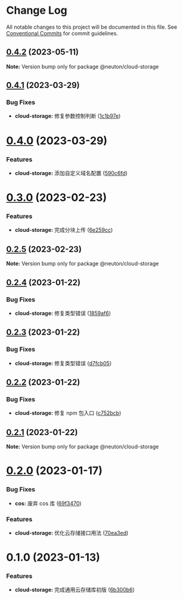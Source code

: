 # Change Log

All notable changes to this project will be documented in this file.
See [Conventional Commits](https://conventionalcommits.org) for commit guidelines.

## [0.4.2](https://gitee.com/ningdongyiliao/neuton-toolkit/compare/@neuton/cloud-storage@0.4.1...@neuton/cloud-storage@0.4.2) (2023-05-11)

**Note:** Version bump only for package @neuton/cloud-storage

## [0.4.1](https://gitee.com/ningdongyiliao/neuton-toolkit/compare/@neuton/cloud-storage@0.4.0...@neuton/cloud-storage@0.4.1) (2023-03-29)

### Bug Fixes

- **cloud-storage:** 修复参数控制判断 ([1c1b97e](https://gitee.com/ningdongyiliao/neuton-toolkit/commits/1c1b97ef21b186ceae6c6c759acf34368bc13f96))

# [0.4.0](https://gitee.com/ningdongyiliao/neuton-toolkit/compare/@neuton/cloud-storage@0.3.0...@neuton/cloud-storage@0.4.0) (2023-03-29)

### Features

- **cloud-storage:** 添加自定义域名配置 ([590c6fd](https://gitee.com/ningdongyiliao/neuton-toolkit/commits/590c6fd539cad0b01748dc76f47ca35c5396eb7d))

# [0.3.0](https://gitee.com/ningdongyiliao/neuton-toolkit/compare/@neuton/cloud-storage@0.2.5...@neuton/cloud-storage@0.3.0) (2023-02-23)

### Features

- **cloud-storage:** 完成分块上传 ([6e259cc](https://gitee.com/ningdongyiliao/neuton-toolkit/commits/6e259cc365a143d83cea81b0a5c9eca242875515))

## [0.2.5](https://gitee.com/ningdongyiliao/neuton-toolkit/compare/@neuton/cloud-storage@0.2.4...@neuton/cloud-storage@0.2.5) (2023-02-23)

**Note:** Version bump only for package @neuton/cloud-storage

## [0.2.4](https://gitee.com/ningdongyiliao/neuton-toolkit/compare/@neuton/cloud-storage@0.2.3...@neuton/cloud-storage@0.2.4) (2023-01-22)

### Bug Fixes

- **cloud-storage:** 修复类型错误 ([1859af6](https://gitee.com/ningdongyiliao/neuton-toolkit/commits/1859af62a967842b22fc45ba83564190b3a81dc9))

## [0.2.3](https://gitee.com/ningdongyiliao/neuton-toolkit/compare/@neuton/cloud-storage@0.2.2...@neuton/cloud-storage@0.2.3) (2023-01-22)

### Bug Fixes

- **cloud-storage:** 修复类型错误 ([d7fcb05](https://gitee.com/ningdongyiliao/neuton-toolkit/commits/d7fcb055fd287e7371c59c6d3f95c38e2de5f479))

## [0.2.2](https://gitee.com/ningdongyiliao/neuton-toolkit/compare/@neuton/cloud-storage@0.2.1...@neuton/cloud-storage@0.2.2) (2023-01-22)

### Bug Fixes

- **cloud-storage:** 修复 npm 包入口 ([c752bcb](https://gitee.com/ningdongyiliao/neuton-toolkit/commits/c752bcb710b7d39e6b519cef608eae7c5934833b))

## [0.2.1](https://gitee.com/ningdongyiliao/neuton-toolkit/compare/@neuton/cloud-storage@0.2.0...@neuton/cloud-storage@0.2.1) (2023-01-22)

**Note:** Version bump only for package @neuton/cloud-storage

# [0.2.0](https://gitee.com/ningdongyiliao/neuton-toolkit/compare/@neuton/cloud-storage@0.1.0...@neuton/cloud-storage@0.2.0) (2023-01-17)

### Bug Fixes

- **cos:** 废弃 cos 库 ([69f3470](https://gitee.com/ningdongyiliao/neuton-toolkit/commits/69f3470ee8e7a7123638bc899df2fdb6885ce75d))

### Features

- **cloud-storage:** 优化云存储接口用法 ([70ea3ed](https://gitee.com/ningdongyiliao/neuton-toolkit/commits/70ea3ed05b22c51c5d11cd53093d0b88ae216b19))

# 0.1.0 (2023-01-13)

### Features

- **cloud-storage:** 完成通用云存储库初版 ([6b300b6](https://gitee.com/ningdongyiliao/neuton-toolkit/commits/6b300b686994c27d81f7039eab2282086cf5988a))
